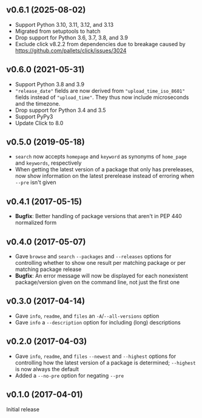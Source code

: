 v0.6.1 (2025-08-02)
-------------------
- Support Python 3.10, 3.11, 3.12, and 3.13
- Migrated from setuptools to hatch
- Drop support for Python 3.6, 3.7, 3.8, and 3.9
- Exclude click v8.2.2 from dependencies due to breakage caused by
  https://github.com/pallets/click/issues/3024

v0.6.0 (2021-05-31)
-------------------
- Support Python 3.8 and 3.9
- `"release_date"` fields are now derived from `"upload_time_iso_8601"` fields
  instead of `"upload_time"`.  They thus now include microseconds and the
  timezone.
- Drop support for Python 3.4 and 3.5
- Support PyPy3
- Update Click to 8.0

v0.5.0 (2019-05-18)
-------------------
- `search` now accepts `homepage` and `keyword` as synonyms of `home_page` and
  `keywords`, respectively
- When getting the latest version of a package that only has prereleases, now
  show information on the latest prerelease instead of erroring when `--pre`
  isn't given

v0.4.1 (2017-05-15)
-------------------
- **Bugfix**: Better handling of package versions that aren't in PEP 440
  normalized form

v0.4.0 (2017-05-07)
-------------------
- Gave `browse` and `search` `--packages` and `--releases` options for
  controlling whether to show one result per matching package or per matching
  package release
- **Bugfix**: An error message will now be displayed for each nonexistent
  package/version given on the command line, not just the first one

v0.3.0 (2017-04-14)
-------------------
- Gave `info`, `readme`, and `files` an `-A`/`--all-versions` option
- Gave `info` a `--description` option for including (long) descriptions

v0.2.0 (2017-04-03)
-------------------
- Gave `info`, `readme`, and `files` `--newest` and `--highest` options for
  controlling how the latest version of a package is determined; `--highest` is
  now always the default
- Added a `--no-pre` option for negating `--pre`

v0.1.0 (2017-04-01)
-------------------
Initial release
